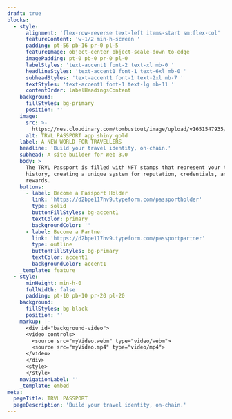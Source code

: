 ```yaml
---
draft: true
blocks:
  - style:
      alignment: 'flex-row-reverse text-left items-start sm:flex-col'
      featureContent: 'w-1/2 min-h-screen '
      padding: pt-56 pb-16 pr-0 pl-5
      featureImage: object-center object-scale-down to-edge
      imagePadding: pt-0 pb-0 pr-0 pl-0
      labelStyles: 'text-accent1 font-2 text-xl mb-0 '
      headlineStyles: 'text-accent1 font-1 text-6xl mb-0 '
      subheadStyles: 'text-accent1 font-1 text-2xl mb-7 '
      textStyles: 'text-accent1 font-1 text-lg mb-11 '
      contentOrder: labelHeadingsContent
    background:
      fillStyles: bg-primary
      position: ''
    image:
      src: >-
        https://res.cloudinary.com/tombustout/image/upload/v1651547935/passport_img_uygam9.jpg
      alt: TRVL PASSPORT app shiny gold
    label: A NEW WORLD FOR TRAVELLERS
    headline: 'Build your travel identity, on-chain.'
    subhead: A site builder for Web 3.0
    body: >
      The TRVL Passport is filled with NFT stamps that represent your travel
      history, creating a unique system for reputation, credentials, and
      rewards.
    buttons:
      - label: Become a Passport Holder
        link: 'https://d2bpe117hv9.typeform.com/passportholder'
        type: solid
        buttonFillStyles: bg-accent1
        textColor: primary
        backgroundColor: ''
      - label: Become a Partner
        link: 'https://d2bpe117hv9.typeform.com/passportpartner'
        type: outline
        buttonFillStyles: bg-primary
        textColor: accent1
        backgroundColor: accent1
    _template: feature
  - style:
      minHeight: min-h-0
      fullWidth: false
      padding: pt-10 pb-10 pr-20 pl-20
    background:
      fillStyles: bg-black
      position: ''
    markup: |-
      <div id="background-video">
      <video controls>
        <source src="myVideo.webm" type="video/webm">
        <source src="myVideo.mp4" type="video/mp4">
      </video>
      </div>
      <style>
      </style>
    navigationLabel: ''
    _template: embed
meta:
  pageTitle: TRVL PASSPORT
  pageDescription: 'Build your travel identity, on-chain.'
---
```



